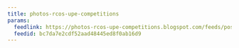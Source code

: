 ```yaml
---
title: photos-rcos-upe-competitions
params:
  feedlink: https://photos-rcos-upe-competitions.blogspot.com/feeds/posts/default
  feedid: bc7da7e2cdf52aad48445ed8f0ab16d9
---
```

